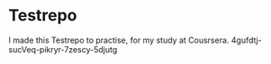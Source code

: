 # Testrepo
I made this Testrepo to practise, for my study at Cousrsera.
4gufdtj-sucVeq-pikryr-7zescy-5djutg